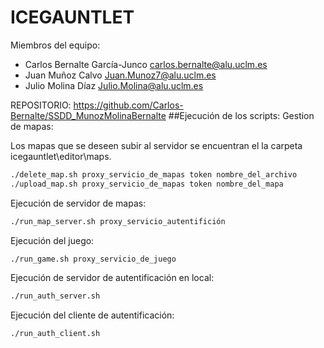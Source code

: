 # ICEGAUNTLET

Miembros del equipo:

- Carlos Bernalte García-Junco <carlos.bernalte@alu.uclm.es>
- Juan Muñoz Calvo <Juan.Munoz7@alu.uclm.es>
- Julio Molina Díaz <Julio.Molina@alu.uclm.es>

REPOSITORIO: <https://github.com/Carlos-Bernalte/SSDD_MunozMolinaBernalte>
##Ejecución de los scripts:
Gestion de mapas:

Los mapas que se deseen subir al servidor se encuentran el la carpeta icegauntlet\editor\maps.
```sh
./delete_map.sh proxy_servicio_de_mapas token nombre_del_archivo
./upload_map.sh proxy_servicio_de_mapas token nombre_del_mapa
```
Ejecución de servidor de mapas:
```sh
./run_map_server.sh proxy_servicio_autentifición
```
Ejecución del juego:
```sh
./run_game.sh proxy_servicio_de_juego
```
Ejecución de servidor de autentificación en local:
```sh
./run_auth_server.sh
```
Ejecución del cliente de autentificación:
```sh
./run_auth_client.sh
```
